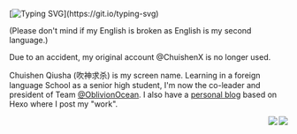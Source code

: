 [![Typing SVG](https://readme-typing-svg.demolab.com?font=Black+Ops+One&duration=3000&pause=500&color=00FF14&center=true&vCenter=true&multiline=true&random=false&width=435&height=80&lines=Learn+to+become+INVISIBLE.;I+am+who+that+isn't.)](https://git.io/typing-svg)

(Please don't mind if my English is broken as English is my second language.)

Due to an accident, my original account @ChuishenX is no longer used.

Chuishen Qiusha (吹神求杀) is my screen name. Learning in a foreign language School as a senior high student, I'm now the co-leader and president of Team [@OblivionOcean](https://github.com/OblivionOcean). I also have a [personal blog](https://chuishen.xyz) based on Hexo where I post my "work".

<div align="center"><img align="right" src="https://github-readme-stats.xaoxuu.com/api?username=ChuishenX&count_private=true&show_icons=true&include_orgs=true" />
  <img align="right" src="https://github-readme-stats.xaoxuu.com/api?username=Chui-shen&count_private=true&show_icons=true&include_orgs=true" /></div>

